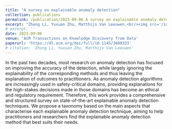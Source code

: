 ```yaml
---
title: "A survey on explainable anomaly detection"
collection: publications
permalink: /publication/2023-09-06 A survey on explainable anomaly detection
excerpt: "Zhong Li, Yuxuan Zhu, Matthijs Van Leeuwen.<br/><img src='/images/tkdd.png' style="width:50%; height:auto;">"
# excerpt: ''
date: 2023-09-06
venue: 'ACM Transactions on Knowledge Discovery from Data'
paperurl: 'https://dl.acm.org/doi/full/10.1145/3609333'
# citation: 'Zhong Li, Yuxuan Zhu, Matthijs Van Leeuwen'
---
```


In the past two decades, most research on anomaly detection has focused on improving the accuracy of the detection, while largely ignoring the explainability of the corresponding methods and thus leaving the explanation of outcomes to practitioners. As anomaly detection algorithms are increasingly used in safety-critical domains, providing explanations for the high-stakes decisions made in those domains has become an ethical and regulatory requirement. Therefore, this work provides a comprehensive and structured survey on state-of-the-art explainable anomaly detection techniques. We propose a taxonomy based on the main aspects that characterise each explainable anomaly detection technique, aiming to help practitioners and researchers find the explainable anomaly detection method that best suits their needs.
